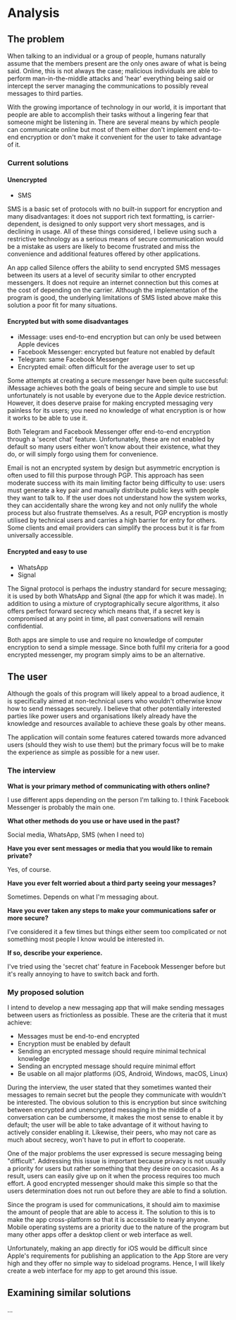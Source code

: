 # Analysis

## The problem

When talking to an individual or a group of people, humans naturally assume that the members present are the only ones aware of what is being said. Online, this is not always the case; malicious individuals are able to perform man-in-the-middle attacks and 'hear' everything being said or intercept the server managing the communications to possibly reveal messages to third parties.

With the growing importance of technology in our world, it is important that people are able to accomplish their tasks without a lingering fear that someone might be listening in. There are several means by which people can communicate online but most of them either don't implement end-to-end encryption or don't make it convenient for the user to take advantage of it.

### Current solutions

#### Unencrypted

- SMS

SMS is a basic set of protocols with no built-in support for encryption and many disadvantages: it does not support rich text formatting, is carrier-dependent, is designed to only support very short messages, and is declining in usage. All of these things considered, I believe using such a restrictive technology as a serious means of secure communication would be a mistake as users are likely to become frustrated and miss the convenience and additional features offered by other applications.

An app called Silence offers the ability to send encrypted SMS messages between its users at a level of security similar to other encrypted messengers. It does not require an internet connection but this comes at the cost of depending on the carrier. Although the implementation of the program is good, the underlying limitations of SMS listed above make this solution a poor fit for many situations.

#### Encrypted but with some disadvantages

- iMessage: uses end-to-end encryption but can only be used between Apple devices
- Facebook Messenger: encrypted but feature not enabled by default
- Telegram: same Facebook Messenger
- Encrypted email: often difficult for the average user to set up

Some attempts at creating a secure messenger have been quite successful: iMessage achieves both the goals of being secure and simple to use but unfortunately is not usable by everyone due to the Apple device restriction.  However, it does deserve praise for making encrypted messaging very painless for its users; you need no knowledge of what encryption is or how it works to be able to use it.

Both Telegram and Facebook Messenger offer end-to-end encryption through a 'secret chat' feature. Unfortunately, these are not enabled by default so many users either won't know about their existence, what they do, or will simply forgo using them for convenience.

Email is not an encrypted system by design but asymmetric encryption is often used to fill this purpose through PGP. This approach has seen moderate success with its main limiting factor being difficulty to use: users must generate a key pair and manually distribute public keys with people they want to talk to. If the user does not understand how the system works, they can accidentally share the wrong key and not only nullify the whole process but also frustrate themselves. As a result, PGP encryption is mostly utilised by technical users and carries a high barrier for entry for others. Some clients and email providers can simplify the process but it is far from universally accessible.

#### Encrypted and easy to use

- WhatsApp
- Signal

The Signal protocol is perhaps the industry standard for secure messaging; it is used by both WhatsApp and Signal (the app for which it was made). In addition to using a mixture of cryptographically secure algorithms, it also offers perfect forward secrecy which means that, if a secret key is compromised at any point in time, all past conversations will remain confidential.

Both apps are simple to use and require no knowledge of computer encryption to send a simple message. Since both fulfil my criteria for a good encrypted messenger, my program simply aims to be an alternative.

## The user

Although the goals of this program will likely appeal to a broad audience, it is specifically aimed at non-technical users who wouldn't otherwise know how to send messages securely. I believe that other potentially interested parties like power users and organisations likely already have the knowledge and resources available to achieve these goals by other means.

The application will contain some features catered towards more advanced users (should they wish to use them) but the primary focus will be to make the experience as simple as possible for a new user.

### The interview

**What is your primary method of communicating with others online?**

I use different apps depending on the person I'm talking to. I think Facebook Messenger is probably the main one.

**What other methods do you use or have used in the past?**

Social media, WhatsApp, SMS (when I need to)

**Have you ever sent messages or media that you would like to remain private?**

Yes, of course.

**Have you ever felt worried about a third party seeing your messages?**

Sometimes. Depends on what I'm messaging about.

**Have you ever taken any steps to make your communications safer or more secure?**

I've considered it a few times but things either seem too complicated or not something most people I know would be interested in.

**If so, describe your experience.**

I've tried using the 'secret chat' feature in Facebook Messenger before but it's really annoying to have to switch back and forth.

### My proposed solution

I intend to develop a new messaging app that will make sending messages between users as frictionless as possible. These are the criteria that it must achieve:

- Messages must be end-to-end encrypted
- Encryption must be enabled by default
- Sending an encrypted message should require minimal technical knowledge
- Sending an encrypted message should require minimal effort
- Be usable on all major platforms (iOS, Android, Windows, macOS, Linux)

During the interview, the user stated that they sometimes wanted their messages to remain secret but the people they communicate with wouldn't be interested. The obvious solution to this is encryption but since switching between encrypted and unencrypted messaging in the middle of a conversation can be cumbersome, it makes the most sense to enable it by default; the user will be able to take advantage of it without having to actively consider enabling it. Likewise, their peers, who may not care as much about secrecy, won't have to put in effort to cooperate.

One of the major problems the user expressed is secure messaging being "difficult". Addressing this issue is important because privacy is not usually a priority for users but rather something that they desire on occasion. As a result, users can easily give up on it when the process requires too much effort. A good encrypted messenger should make this simple so that the users determination does not run out before they are able to find a solution.

Since the program is used for communications, it should aim to maximise the amount of people that are able to access it. The solution to this is to make the app cross-platform so that it is accessible to nearly anyone. Mobile operating systems are a priority due to the nature of the program but many other apps offer a desktop client or web interface as well.

Unfortunately, making an app directly for iOS would be difficult since Apple's requirements for publishing an application to the App Store are very high and they offer no simple way to sideload programs. Hence, I will likely create a web interface for my app to get around this issue.

## Examining similar solutions

...
